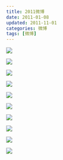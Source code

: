 ```yaml
---
title: 2011微博
date: 2011-01-08
updated: 2011-11-01
categories: 微博
tags: [微博]
---
```


![](https://raw.githubusercontent.com/rhenginium/image/main/20210422234523.png)

<!--more-->

![](https://raw.githubusercontent.com/rhenginium/image/main/20210422234554.png)

![](https://raw.githubusercontent.com/rhenginium/image/main/20210422234621.png)

![](https://raw.githubusercontent.com/rhenginium/image/main/20210422234718.png)

![](https://raw.githubusercontent.com/rhenginium/image/main/20210422234739.png)

![](https://raw.githubusercontent.com/rhenginium/image/main/20210422234629.png)

![](https://raw.githubusercontent.com/rhenginium/image/main/20210422234651.png)

![](https://raw.githubusercontent.com/rhenginium/image/main/20210422234750.png)

![](https://raw.githubusercontent.com/rhenginium/image/main/20210422234804.png)

![](https://raw.githubusercontent.com/rhenginium/image/main/20210422234824.png)

